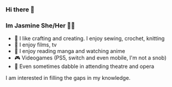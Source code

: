 ### Hi there 👋

<!--
**jamberries/jamberries** is a ✨ _special_ ✨ repository because its `README.md` (this file) appears on your GitHub profile.

Here are some ideas to get you started:

- 🔭 I’m currently working on ...
- 🌱 I’m currently learning ...
- 👯 I’m looking to collaborate on ...
- 🤔 I’m looking for help with ...
- 💬 Ask me about ...
- 📫 How to reach me: ...
- 😄 Pronouns: ...
- ⚡ Fun fact: ...
-->
### Im Jasmine She/Her :nail_care::cherry_blossom:

- :womans_clothes: I like crafting and creating. I enjoy sewing, crochet, knitting
- :movie_camera: I enjoy films, tv
- :notebook: I enjoy reading manga and watching anime
- :video_game: Videogames (PS5, switch and even mobile, I'm not a snob)
- :musical_score: Even sometimes dabble in attending theatre and opera


I am interested in filling the gaps in my knowledge.
